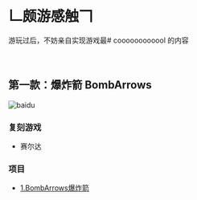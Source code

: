 # 𠃊颇游感触𠃍
游玩过后，不妨亲自实现游戏最# coooooooooool 的内容<br><br><br>

第一款：爆炸箭 BombArrows
-------------------------
![baidu](https://github.com/linhgf/GameLive/blob/main/Previews/BombArrows_1.jpg)  
### 复刻游戏
* 赛尔达
### 项目
* [1.BombArrows爆炸箭](https://github.com/linhgf/GameLive/tree/main/BombArrows "")

